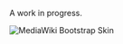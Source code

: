 A work in progress.

![MediaWiki Bootstrap Skin](https://github.com/hypery2k/bootstrap-mediawiki/bootstrapMediaWiki.png "MediaWiki Bootstrap Skin")
